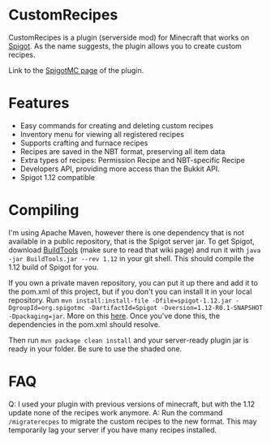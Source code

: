 # CustomRecipes

CustomRecipes is a plugin (serverside mod) for Minecraft that works on [Spigot](https://www.spigotmc.org/).
As the name suggests, the plugin allows you to create custom recipes.

Link to the [SpigotMC page](https://www.spigotmc.org/resources/custom-recipes.11440/) of the plugin.

# Features

- Easy commands for creating and deleting custom recipes
- Inventory menu for viewing all registered recipes
- Supports crafting and furnace recipes
- Recipes are saved in the NBT format, preserving all item data
- Extra types of recipes: Permission Recipe and NBT-specific Recipe
- Developers API, providing more access than the Bukkit API.
- Spigot 1.12 compatible

# Compiling

I'm using Apache Maven, however there is one dependency that is not available in a public repository, that is the Spigot server jar.
To get Spigot, download [BuildTools](https://www.spigotmc.org/wiki/buildtools/) (make sure to read that wiki page) and run it with ```java -jar BuildTools.jar --rev 1.12``` in your git shell.
This should compile the 1.12 build of Spigot for you.

If you own a private maven repository, you can put it up there and add it to the pom.xml of this project, but if you don't you can install it in your local repository.
Run ```mvn install:install-file -Dfile=spigot-1.12.jar -DgroupId=org.spigotmc -DartifactId=Spigot -Dversion=1.12-R0.1-SNAPSHOT -Dpackaging=jar```.
More on this [here](https://maven.apache.org/guides/mini/guide-3rd-party-jars-local.html).
Once you've done this, the dependencies in the pom.xml should resolve.

Then run ```mvn package clean install``` and your server-ready plugin jar is ready in your folder. Be sure to use the shaded one.

# FAQ

Q: I used your plugin with previous versions of minecraft, but with the 1.12 update none of the recipes work anymore.
A: Run the command ```/migraterecpes``` to migrate the custom recipes to the new format. This may temporarily lag your server if you have many recipes installed.

